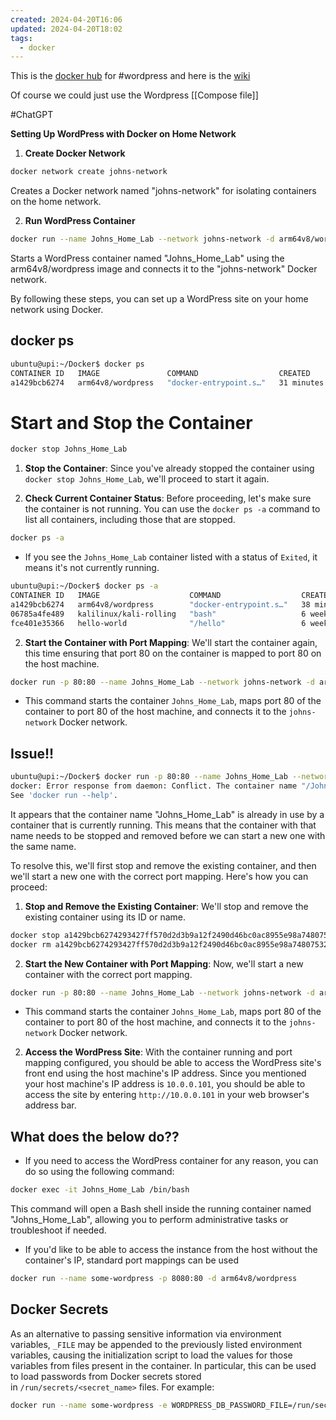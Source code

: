 ```yaml
---
created: 2024-04-20T16:06
updated: 2024-04-20T18:02
tags:
  - docker
---
```



This is the [docker hub](https://hub.docker.com/r/arm64v8/wordpress) for #wordpress and here is the [wiki](https://en.wikipedia.org/wiki/WordPress)

Of course we could just use the Wordpress [[Compose file]]

#ChatGPT 


**Setting Up WordPress with Docker on Home Network**

1. **Create Docker Network**

```bash
docker network create johns-network
```

Creates a Docker network named "johns-network" for isolating containers on the home network.

2. **Run WordPress Container**

```bash
docker run --name Johns_Home_Lab --network johns-network -d arm64v8/wordpress
```

Starts a WordPress container named "Johns_Home_Lab" using the arm64v8/wordpress image and connects it to the "johns-network" Docker network.

By following these steps, you can set up a WordPress site on your home network using Docker.

## docker ps

```bash
ubuntu@upi:~/Docker$ docker ps
CONTAINER ID   IMAGE               COMMAND                  CREATED          STATUS          PORTS     NAMES
a1429bcb6274   arm64v8/wordpress   "docker-entrypoint.s…"   31 minutes ago   Up 31 minutes   80/tcp    Johns_Home_Lab
```


# Start and Stop the Container

```bash
docker stop Johns_Home_Lab
```

1. **Stop the Container**: Since you've already stopped the container using `docker stop Johns_Home_Lab`, we'll proceed to start it again.


1. **Check Current Container Status**: Before proceeding, let's make sure the container is not running. You can use the `docker ps -a` command to list all containers, including those that are stopped.
```bash
docker ps -a
```

- If you see the `Johns_Home_Lab` container listed with a status of `Exited`, it means it's not currently running.

```bash
ubuntu@upi:~/Docker$ docker ps -a
CONTAINER ID   IMAGE                    COMMAND                  CREATED          STATUS                     PORTS     NAMES
a1429bcb6274   arm64v8/wordpress        "docker-entrypoint.s…"   38 minutes ago   Exited (0) 5 minutes ago             Johns_Home_Lab
06785a4fe489   kalilinux/kali-rolling   "bash"                   6 weeks ago      Exited (137) 3 weeks ago             happy_hugle
fce401e35366   hello-world              "/hello"                 6 weeks ago      Exited (0) 6 weeks ago               wizardly_sinoussi
```


2. **Start the Container with Port Mapping**: We'll start the container again, this time ensuring that port 80 on the container is mapped to port 80 on the host machine.

```bash
docker run -p 80:80 --name Johns_Home_Lab --network johns-network -d arm64v8/wordpress
```

- This command starts the container `Johns_Home_Lab`, maps port 80 of the container to port 80 of the host machine, and connects it to the `johns-network` Docker network.

## Issue!!

```bash
ubuntu@upi:~/Docker$ docker run -p 80:80 --name Johns_Home_Lab --network johns-network -d arm64v8/wordpress
docker: Error response from daemon: Conflict. The container name "/Johns_Home_Lab" is already in use by container "a1429bcb6274293427ff570d2d3b9a12f2490d46bc0ac8955e98a74807532cbe". You have to remove (or rename) that container to be able to reuse that name.
See 'docker run --help'.
```


  
It appears that the container name "Johns_Home_Lab" is already in use by a container that is currently running. This means that the container with that name needs to be stopped and removed before we can start a new one with the same name.

To resolve this, we'll first stop and remove the existing container, and then we'll start a new one with the correct port mapping. Here's how you can proceed:

1. **Stop and Remove the Existing Container**: We'll stop and remove the existing container using its ID or name.
```bash
docker stop a1429bcb6274293427ff570d2d3b9a12f2490d46bc0ac8955e98a74807532cbe 
docker rm a1429bcb6274293427ff570d2d3b9a12f2490d46bc0ac8955e98a74807532cbe
```

2. **Start the New Container with Port Mapping**: Now, we'll start a new container with the correct port mapping.

```bash
docker run -p 80:80 --name Johns_Home_Lab --network johns-network -d arm64v8/wordpress
```

- This command starts the container `Johns_Home_Lab`, maps port 80 of the container to port 80 of the host machine, and connects it to the `johns-network` Docker network.



    
2. **Access the WordPress Site**: With the container running and port mapping configured, you should be able to access the WordPress site's front end using the host machine's IP address. Since you mentioned your host machine's IP address is `10.0.0.101`, you should be able to access the site by entering `http://10.0.0.101` in your web browser's address bar.


## What does the below do??

- If you need to access the WordPress container for any reason, you can do so using the following command:

```bash
docker exec -it Johns_Home_Lab /bin/bash
```

This command will open a Bash shell inside the running container named "Johns_Home_Lab", allowing you to perform administrative tasks or troubleshoot if needed.




- If you'd like to be able to access the instance from the host without the container's IP, standard port mappings can be used

```bash
docker run --name some-wordpress -p 8080:80 -d arm64v8/wordpress
```


## Docker Secrets

As an alternative to passing sensitive information via environment variables, `_FILE` may be appended to the previously listed environment variables, causing the initialization script to load the values for those variables from files present in the container. In particular, this can be used to load passwords from Docker secrets stored in `/run/secrets/<secret_name>` files. For example:

```bash
docker run --name some-wordpress -e WORDPRESS_DB_PASSWORD_FILE=/run/secrets/mysql-root ... -d arm64v8/wordpress:tag
```